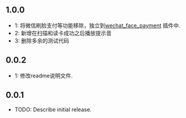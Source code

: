 ## 1.0.0

* 1: 将微信刷脸支付等功能移除，独立到[wechat_face_payment](https://pub.dev/packages/wechat_face_payment) 插件中.
* 2: 新增在扫描和读卡成功之后播放提示音
* 3: 删除多余的测试代码

## 0.0.2

* 1: 修改readme说明文件.


## 0.0.1

* TODO: Describe initial release.
